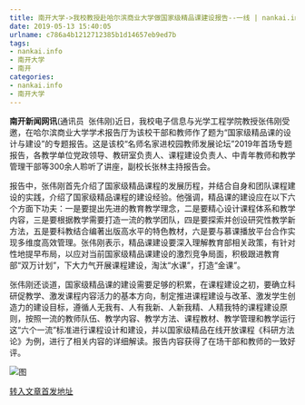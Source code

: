 ```yaml
---
title: 南开大学->我校教授赴哈尔滨商业大学做国家级精品课建设报告--一线 | nankai.info
date: 2019-05-13 15:40:05
urlname: c786a4b1212712385b1d14657eb9ed7b
tags: 
- nankai.info
- 南开大学
- 南开
categories:
- nankai.info
- 南开大学
---
```



**南开新闻网讯**(通讯员  张伟刚)近日，我校电子信息与光学工程学院教授张伟刚受邀，在哈尔滨商业大学学术报告厅为该校干部和教师作了题为“国家级精品课的设计与建设”的专题报告。这是该校“名师名家进校园教师发展论坛”2019年首场专题报告，各教学单位党政领导、教研室负责人、课程建设负责人、中青年教师和教学管理干部等300余人聆听了讲座，副校长张林主持报告会。

报告中，张伟刚首先介绍了国家级精品课程的发展历程，并结合自身和团队课程建设的实践，介绍了国家级精品课程的建设经验。他强调，精品课的建设应在以下六个方面下功夫：一是要提出先进的教育教学理念，二是要精心设计课程体系和教学内容，三是要根据教学需要打造一流的教学团队，四是要探索并创设研究性教学新方法，五是要科教结合编著出版高水平的特色教材，六是要与慕课播放平台合作实现多维度高效管理。张伟刚表示，精品课建设要深入理解教育部相关政策，有针对性地提早布局，以应对当前国家级精品课建设的激烈竞争局面，积极跟进教育部“双万计划”，下大力气开展课程建设，淘汰“水课”，打造“金课”。

张伟刚还谈道，国家级精品课的建设需要足够的积累，在课程建设之初，要确立科研促教学、激发课程内容活力的基本方向，制定推进课程建设与改革、激发学生创造力的建设目标，遵循人无我有、人有我新、人新我精、人精我特的课程建设原则，按照一流的教师队伍、教学内容、教学方法、课程教材、教学管理和教学运行这“六个一流”标准进行课程设计和建设，并以国家级精品在线开放课程《科研方法论》为例，进行了相关内容的详细解读。报告内容获得了在场干部和教师的一致好评。



![图](http://news.nankai.edu.cn/pic/0/00/35/42/354244_404857.jpg)

[转入文章首发地址](http://news.nankai.edu.cn/zhxw/system/2019/05/13/000450954.shtml)
